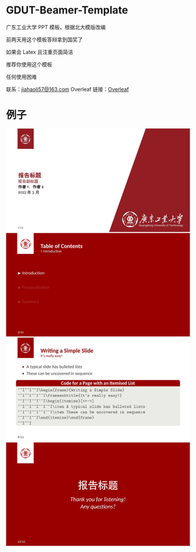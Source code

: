 # GDUT-Beamer-Template
广东工业大学 PPT 模板，根据北大模版改编

前两天用这个模板答辩拿到国奖了

如果会 Latex 且注重页面简洁

推荐你使用这个模板

任何使用困难

联系：jiahaoli57@163.com
Overleaf 链接：[Overleaf]([链接URL](https://www.overleaf.com/latex/templates/yan-dong-gong-ye-da-xue-zhong-wen-mo-ban-gdut-beamer-template/gyrbwbthpvcn))
 
# 例子
![image](demo/title_page.jpg)
![image](demo/contents_page.jpg)
![image](demo/content_page.jpg)
![image](demo/end_pag.jpg)
